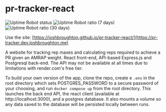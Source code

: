 # pr-tracker-react

![Uptime Robot status](https://img.shields.io/uptimerobot/status/:m795401477-243babb8a2eda3bfd5ce5511)
![Uptime Robot ratio (7 days)](https://img.shields.io/uptimerobot/ratio/7/:m795401477-243babb8a2eda3bfd5ce5511)
![Uptime Robot ratio (30 days)](https://img.shields.io/uptimerobot/ratio/:m795401477-243babb8a2eda3bfd5ce5511)


Use the site: [https://joshbroughton.github.io/pr-tracker-react/](https://pr-tracker.dev.joshbroughton.me)

A website for tracking rep maxes and calculating reps required to achieve a PR given an AMRAP weight.
React front-end, API-based Express.js and Postgresql back-end. The API may not be available at all times due to
limitations with render.com's free tier.

To build your own version of the app, clone the repo, create e `.env` in the root directory which sets POSTGRES_PASSWORD to a secure password of your choosing, and run `docker compose up` from the root directory. This launches
the back end API, the react client (available at http://localhost:3000), and a postgres database. It also mounts a volume so any data saved to the database will be persisted locally between runs.
